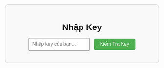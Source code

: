 <!DOCTYPE html>
<html lang="vi">
<head>
    <meta charset="UTF-8">
    <meta name="viewport" content="width=device-width, initial-scale=1.0">
    <title>Nhập Key và Lấy Link</title>
    <style>
        body {
            font-family: Arial, sans-serif;
            text-align: center;
            padding: 50px;
        }
        .container {
            max-width: 500px;
            margin: auto;
            padding: 20px;
            border: 1px solid #ccc;
            border-radius: 10px;
            background-color: #f9f9f9;
        }
        .input-group {
            margin-bottom: 20px;
        }
        input[type="text"] {
            padding: 10px;
            width: 200px;
            margin-right: 10px;
            font-size: 16px;
        }
        button {
            padding: 10px 20px;
            font-size: 16px;
            cursor: pointer;
            background-color: #4CAF50;
            color: white;
            border: none;
            border-radius: 5px;
        }
        button:hover {
            background-color: #45a049;
        }
        #link {
            display: none;
            margin-top: 20px;
        }
        #message {
            color: red;
            margin-top: 10px;
        }
    </style>
</head>
<body>

<div class="container">
    <h1>Nhập Key</h1>
    <div class="input-group">
        <input type="text" id="key" placeholder="Nhập key của bạn...">
        <button onclick="checkKey()">Kiểm Tra Key</button>
    </div>
    <div id="link">
        <p>Link để sao chép: <a href="https://link4m.com/4CEYEBa" target="_blank" id="generatedLink">https://link4m.com/4CEYEBa</a></p>
    </div>
    <div id="message"></div>
</div>

<script>
    const correctKey = 'your-correct-key'Key_1234;  // Thay đổi key đúng ở đây
    const redirectUrl = 'https://sites.google.com/view/cloudgamefree';
    const keyStorage = 'userKey';
    const expirationTime = 24 * 60 * 60 * 1000;  // 24 giờ tính bằng milliseconds

    function checkKey() {
        const userKey = document.getElementById('key').value;
        const messageElement = document.getElementById('message');
        const linkElement = document.getElementById('link');

        if (userKey === correctKey) {
            messageElement.textContent = '';
            linkElement.style.display = 'none';

            // Kiểm tra xem key có tồn tại trong storage và có hết hạn chưa
            const savedKey = localStorage.getItem(keyStorage);
            const savedTime = localStorage.getItem('keyTimestamp');

            if (savedKey && Date.now() - savedTime < expirationTime) {
                // Nếu key còn hạn, chuyển hướng luôn
                window.location.href = redirectUrl;
            } else {
                // Nếu key hết hạn hoặc chưa lưu, lưu lại và chuyển hướng
                localStorage.setItem(keyStorage, correctKey);
                localStorage.setItem('keyTimestamp', Date.now());
                window.location.href = redirectUrl;
            }
        } else {
            messageElement.textContent = 'Key không đúng! Hãy thử lại.';
            linkElement.style.display = 'block';
        }
    }
</script>

</body>
</html>
